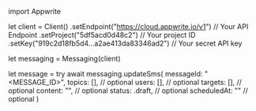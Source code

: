 import Appwrite

let client = Client()
    .setEndpoint("https://cloud.appwrite.io/v1") // Your API Endpoint
    .setProject("5df5acd0d48c2") // Your project ID
    .setKey("919c2d18fb5d4...a2ae413da83346ad2") // Your secret API key

let messaging = Messaging(client)

let message = try await messaging.updateSms(
    messageId: "<MESSAGE_ID>",
    topics: [], // optional
    users: [], // optional
    targets: [], // optional
    content: "<CONTENT>", // optional
    status: .draft, // optional
    scheduledAt: "" // optional
)

